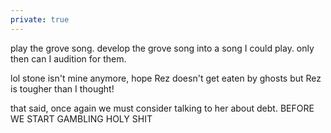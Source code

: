 ```yaml
---
private: true
---
```


play the grove song. develop the grove song into a song I could play. only then can I audition for them. 

lol stone isn't mine anymore, hope Rez doesn't get eaten by ghosts 
but Rez is tougher than I thought! 

that said, once again we must consider talking to her about debt.
BEFORE WE START GAMBLING HOLY SHIT



